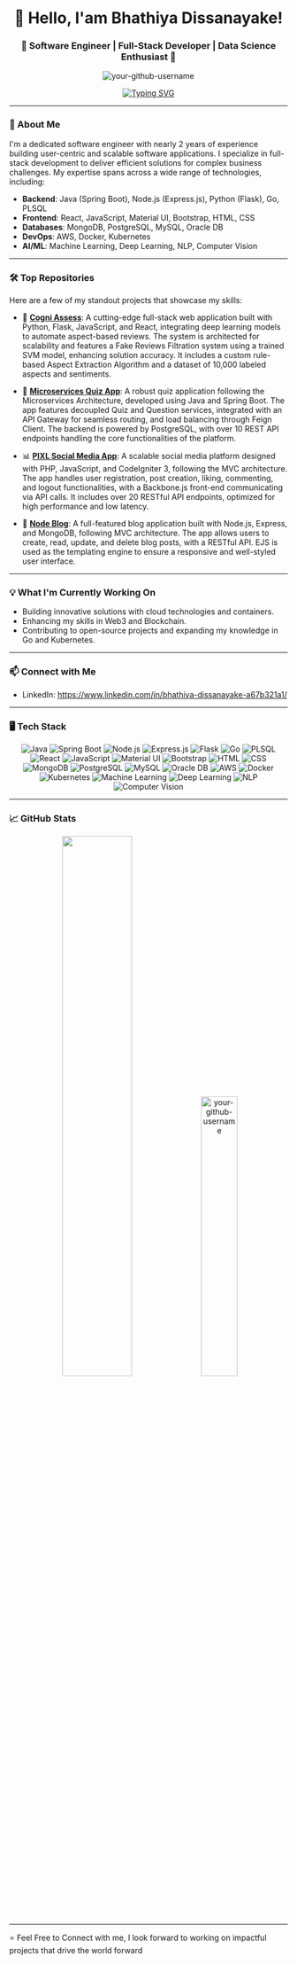 <h1 align="center">👋 Hello, I'am Bhathiya Dissanayake!</h1>
<h3 align="center">🌟 Software Engineer | Full-Stack Developer | Data Science Enthusiast 🌟</h3>

<p align="center">
  <img src="https://komarev.com/ghpvc/?username=your-github-username&label=Profile%20Views&color=brightgreen&style=flat-square" alt="your-github-username" />
</p>

<p align="center">
  <a href="https://github.com/Bhathiya29">
    <img src="https://readme-typing-svg.herokuapp.com?color=0D70F3&size=17&lines=Bringing+Ideas+Into+Reality+Through+Code!" alt="Typing SVG">
  </a>
</p>

---

### 🌟 About Me

I'm a dedicated software engineer with nearly 2 years of experience building user-centric and scalable software applications. I specialize in full-stack development to deliver efficient solutions for complex business challenges. My expertise spans across a wide range of technologies, including:

- **Backend**: Java (Spring Boot), Node.js (Express.js), Python (Flask), Go, PLSQL
- **Frontend**:  React, JavaScript, Material UI, Bootstrap, HTML, CSS
- **Databases**: MongoDB, PostgreSQL, MySQL, Oracle DB
- **DevOps**: AWS, Docker, Kubernetes
- **AI/ML**: Machine Learning, Deep Learning, NLP, Computer Vision

---

### 🛠️ Top Repositories

Here are a few of my standout projects that showcase my skills:

- 🧠 [**Cogni Assess**](https://github.com/Bhathiya29): A cutting-edge full-stack web application built with Python, Flask, JavaScript, and React, integrating deep learning models to automate aspect-based reviews. The system is architected for scalability and features a Fake Reviews Filtration system using a trained SVM model, enhancing solution accuracy. It includes a custom rule-based Aspect Extraction Algorithm and a dataset of 10,000 labeled aspects and sentiments.

- 🚀 [**Microservices Quiz App**](https://github.com/Bhathiya29/Springboot-Microservices-Quiz-App): A robust quiz application following the Microservices Architecture, developed using Java and Spring Boot. The app features decoupled Quiz and Question services, integrated with an API Gateway for seamless routing, and load balancing through Feign Client. The backend is powered by PostgreSQL, with over 10 REST API endpoints handling the core functionalities of the platform.

- 📊 [**PIXL Social Media App**](https://github.com/Bhathiya29/Pixl): A scalable social media platform designed with PHP, JavaScript, and CodeIgniter 3, following the MVC architecture. The app handles user registration, post creation, liking, commenting, and logout functionalities, with a Backbone.js front-end communicating via API calls. It includes over 20 RESTful API endpoints, optimized for high performance and low latency.

- 💫 [**Node Blog**](https://github.com/Bhathiya29/NodeBlog): A full-featured blog application built with Node.js, Express, and MongoDB, following MVC architecture. The app allows users to create, read, update, and delete blog posts, with a RESTful API. EJS is used as the templating engine to ensure a responsive and well-styled user interface.

---

### 💡 What I'm Currently Working On

- Building innovative solutions with cloud technologies and containers.
- Enhancing my skills in Web3 and Blockchain.
- Contributing to open-source projects and expanding my knowledge in Go and Kubernetes.

---

### 📫 Connect with Me

- LinkedIn: https://www.linkedin.com/in/bhathiya-dissanayake-a67b321a1/

---

### 🖥️ Tech Stack

<p align="center">
  <img src="https://img.shields.io/badge/Java-ED8B00?style=for-the-badge&logo=java&logoColor=white" alt="Java" />
  <img src="https://img.shields.io/badge/Spring%20Boot-6DB33F?style=for-the-badge&logo=spring-boot&logoColor=white" alt="Spring Boot" />
  <img src="https://img.shields.io/badge/Node.js-43853D?style=for-the-badge&logo=node.js&logoColor=white" alt="Node.js" />
  <img src="https://img.shields.io/badge/Express.js-404D59?style=for-the-badge" alt="Express.js" />
  <img src="https://img.shields.io/badge/Flask-000000?style=for-the-badge&logo=flask&logoColor=white" alt="Flask" />
  <img src="https://img.shields.io/badge/Go-00ADD8?style=for-the-badge&logo=go&logoColor=white" alt="Go" />
  <img src="https://img.shields.io/badge/PLSQL-003B57?style=for-the-badge" alt="PLSQL" />

  <img src="https://img.shields.io/badge/React-20232A?style=for-the-badge&logo=react&logoColor=61DAFB" alt="React" />
  <img src="https://img.shields.io/badge/JavaScript-323330?style=for-the-badge&logo=javascript&logoColor=F7DF1E" alt="JavaScript" />
  <img src="https://img.shields.io/badge/Material%20UI-0081CB?style=for-the-badge&logo=mui&logoColor=white" alt="Material UI" />
  <img src="https://img.shields.io/badge/Bootstrap-563D7C?style=for-the-badge&logo=bootstrap&logoColor=white" alt="Bootstrap" />
  <img src="https://img.shields.io/badge/HTML5-E34F26?style=for-the-badge&logo=html5&logoColor=white" alt="HTML" />
  <img src="https://img.shields.io/badge/CSS3-1572B6?style=for-the-badge&logo=css3&logoColor=white" alt="CSS" />

  <img src="https://img.shields.io/badge/MongoDB-47A248?style=for-the-badge&logo=mongodb&logoColor=white" alt="MongoDB" />
  <img src="https://img.shields.io/badge/PostgreSQL-316192?style=for-the-badge&logo=postgresql&logoColor=white" alt="PostgreSQL" />
  <img src="https://img.shields.io/badge/MySQL-4479A1?style=for-the-badge&logo=mysql&logoColor=white" alt="MySQL" />
  <img src="https://img.shields.io/badge/Oracle-F80000?style=for-the-badge&logo=oracle&logoColor=white" alt="Oracle DB" />

  <img src="https://img.shields.io/badge/AWS-232F3E?style=for-the-badge&logo=amazon-aws&logoColor=white" alt="AWS" />
  <img src="https://img.shields.io/badge/Docker-2496ED?style=for-the-badge&logo=docker&logoColor=white" alt="Docker" />
  <img src="https://img.shields.io/badge/Kubernetes-326CE5?style=for-the-badge&logo=kubernetes&logoColor=white" alt="Kubernetes" />

  <img src="https://img.shields.io/badge/Machine%20Learning-0078D4?style=for-the-badge&logo=azure-devops&logoColor=white" alt="Machine Learning" />
  <img src="https://img.shields.io/badge/Deep%20Learning-FF6F00?style=for-the-badge&logo=tensorflow&logoColor=white" alt="Deep Learning" />
  <img src="https://img.shields.io/badge/NLP-008080?style=for-the-badge" alt="NLP" />
  <img src="https://img.shields.io/badge/Computer%20Vision-663399?style=for-the-badge" alt="Computer Vision" />
</p>

---

### 📈 GitHub Stats

<p align="center">
  <!--<img src="https://github-readme-stats.vercel.app/api?username=Bhathiya29&show_icons=true&theme=radical" alt="your-github-username" width="48%" />-->
  <a href="https://github.com/Bhathiya29"><img width="50%" src="http://github-readme-streak-stats.herokuapp.com/?user=Bhathiya29&theme=radical&date_format=M%20j%5B%2C%20Y%5D&ring=ff3068&fire=ff3068&sideNums=ff3068"></a>
  <img src="https://github-readme-stats.vercel.app/api/top-langs/?username=Bhathiya29&layout=compact&theme=radical" alt="your-github-username" width="36%" />
</p>

---

⭐️ Feel Free to Connect with me, I look forward to working on impactful projects that drive the world forward
